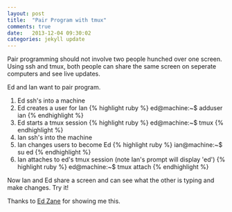 ```yaml
---
layout: post
title:  "Pair Program with tmux"
comments: true
date:   2013-12-04 09:30:02
categories: jekyll update
---
```


Pair programming should not involve two people hunched
over one screen.  Using ssh and tmux, both people can
share the same screen on seperate computers and see
live updates.


Ed and Ian want to pair program.
<ol>
<li>  Ed ssh's into a machine </li>
<li>  Ed creates a user for Ian
    {% highlight ruby %}
        ed@machine:~$ adduser ian
    {% endhighlight %}
</li>
<li> Ed starts a tmux session
    {% highlight ruby %}
        ed@machine:~$ tmux
    {% endhighlight %}
</li>
<li> Ian ssh's into the machine </li>
<li> Ian changes users to become Ed
    {% highlight ruby %}
        ian@machine:~$ su ed
    {% endhighlight %}
</li>
<li> Ian attaches to ed's tmux session
    (note Ian's prompt will display 'ed')
    {% highlight ruby %}
        ed@machine:~$ tmux attach
    {% endhighlight %}
</li>
</ol>


Now Ian and Ed share a screen and can see what the other
is typing and make changes. Try it!

Thanks to [Ed Zane](https://twitter.com/eddiezane) for
showing me this.
